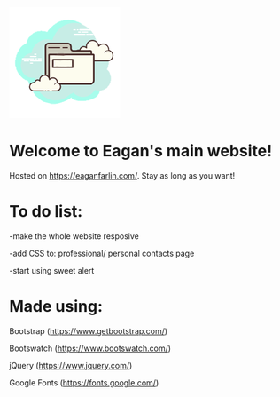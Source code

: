 ![Site-Logo](/Global/Images/Site-Logo.png)

# Welcome to Eagan's main website!

Hosted on https://eaganfarlin.com/.
Stay as long as you want!

# To do list:

-make the whole website resposive

-add CSS to: professional/ personal contacts page

-start using sweet alert

# Made using:

Bootstrap (https://www.getbootstrap.com/)

Bootswatch (https://www.bootswatch.com/)

jQuery (https://www.jquery.com/)

Google Fonts (https://fonts.google.com/)
